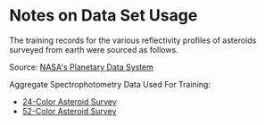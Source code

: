 # Notes on Data Set Usage #

The training records for the various reflectivity profiles of asteroids surveyed from earth were sourced as follows.

Source: [NASA's Planetary Data System](http://sbn.psi.edu/pds/)

Aggregate Spectrophotometry Data Used For Training:
- [24-Color Asteroid Survey](http://sbn.psi.edu/pds/resource/24color.html)
- [52-Color Asteroid Survey](http://sbn.psi.edu/pds/resource/52color.html)